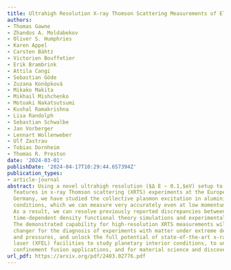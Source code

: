 ```yaml
---
title: Ultrahigh Resolution X-ray Thomson Scattering Measurements of Electronic Structures
authors:
- Thomas Gawne
- Zhandos A. Moldabekov
- Oliver S. Humphries
- Karen Appel
- Carsten Bähtz
- Victorien Bouffetier
- Erik Brambrink
- Attila Cangi
- Sebastian Göde
- Zuzana Konôpková
- Mikako Makita
- Mikhail Mishchenko
- Motoaki Nakatsutsumi
- Kushal Ramakrishna
- Lisa Randolph
- Sebastian Schwalbe
- Jan Vorberger
- Lennart Wollenweber
- Ulf Zastrau
- Tobias Dornheim
- Thomas R. Preston
date: '2024-03-01'
publishDate: '2024-04-17T10:29:44.657394Z'
publication_types:
- article-journal
abstract: Using a novel ultrahigh resolution ($Δ E ∼ 0.1,$eV) setup to measure electronic
  features in x-ray Thomson scattering (XRTS) experiments at the European XFEL in
  Germany, we have studied the collective plasmon excitation in aluminium at ambient
  conditions, which we can measure very accurately even at low momentum transfers.
  As a result, we can resolve previously reported discrepancies between ab initio
  time-dependent density functional theory simulations and experimental observations.
  The demonstrated capability for high-resolution XRTS measurements will be a game
  changer for the diagnosis of experiments with matter under extreme densities, temperatures,
  and pressures, and unlock the full potential of state-of-the-art x-ray free electron
  laser (XFEL) facilities to study planetary interior conditions, to understand inertial
  confinement fusion applications, and for material science and discovery.
url_pdf: https://arxiv.org/pdf/2403.02776.pdf
---
```

